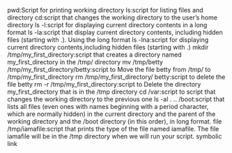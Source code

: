 pwd:Script for printing working directory
ls:script for listing files and directory
cd:script that changes the working directory to the user’s home directory
ls -l:script for displaying current directory contents in a long format
ls -la:script that display current directory contents, including hidden files (starting with .). Using the long format
ls -lna:script for displaying current directory contents,including hidden files (starting with .)
mkdir /tmp/my_first_directory:script that creates a directory named my_first_directory in the /tmp/ directory
mv /tmp/betty /tmp/my_first_directory/betty:script to Move the file betty from /tmp/ to /tmp/my_first_directory
rm /tmp/my_first_directory/ betty:script to delete the file betty
rm -r /tmp/my_first_directory:script to Delete the directory my_first_directory that is in the /tmp directory
cd /var:script to script that changes the working directory to the previous one
ls -al . .. /boot:script that lists all files (even ones with names beginning with a period character, which are normally hidden) in the current directory and the parent of the working directory and the /boot directory (in this order), in long format.
file /tmp/iamafile:script that prints the type of the file named iamafile. The file iamafile will be in the /tmp directory when we will run your script.
symbolic link
